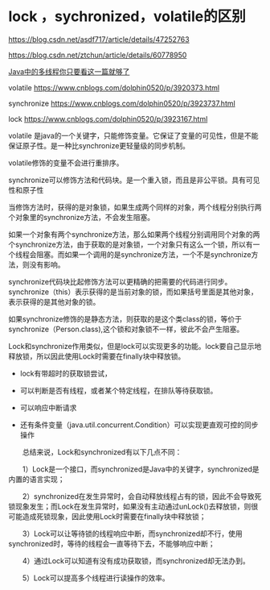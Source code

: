 # lock ，sychronized，volatile的区别

https://blog.csdn.net/asdf717/article/details/47252763

https://blog.csdn.net/ztchun/article/details/60778950

[Java中的多线程你只要看这一篇就够了](https://www.cnblogs.com/wxd0108/p/5479442.html)

volatile https://www.cnblogs.com/dolphin0520/p/3920373.html

synchronize  https://www.cnblogs.com/dolphin0520/p/3923737.html

lock https://www.cnblogs.com/dolphin0520/p/3923167.html

volatile 是java的一个关键字，只能修饰变量。它保证了变量的可见性，但是不能保证原子性。是一种比synchronize更轻量级的同步机制。

volatile修饰的变量不会进行重排序。



synchronize可以修饰方法和代码块。是一个重入锁，而且是非公平锁。具有可见性和原子性

当修饰方法时，获得的是对象锁，如果生成两个同样的对象，两个线程分别执行两个对象里的synchronize方法，不会发生阻塞。

如果一个对象有两个synchronize方法，那么如果两个线程分别调用同个对象的两个synchronize方法，由于获取的是对象锁，一个对象只有这么一个锁，所以有一个线程会阻塞。而如果一个调用的是synchronize方法，一个不是synchronize方法，则没有影响。

synchronize代码块比起修饰方法可以更精确的把需要的代码进行同步。synchronize（this）表示获得的是当前对象的锁，而如果括号里面是其他对象，表示获得的是其他对象的锁。

如果synchronize修饰的是静态方法，则获取的是这个类class的锁，等价于synchronize（Person.class),这个锁和对象锁不一样，彼此不会产生阻塞。



Lock和synchronize作用类似，但是lock可以实现更多的功能。lock要自己显示地释放锁，所以因此使用Lock时需要在finally块中释放锁。

- lock有带超时的获取锁尝试，

- 可以判断是否有线程，或者某个特定线程，在排队等待获取锁。

- 可以响应中断请求

- 还有条件变量（java.util.concurrent.Condition）可以实现更直观可控的同步操作

  

　　总结来说，Lock和synchronized有以下几点不同：

　　1）Lock是一个接口，而synchronized是Java中的关键字，synchronized是内置的语言实现；

　　2）synchronized在发生异常时，会自动释放线程占有的锁，因此不会导致死锁现象发生；而Lock在发生异常时，如果没有主动通过unLock()去释放锁，则很可能造成死锁现象，因此使用Lock时需要在finally块中释放锁；

　　3）Lock可以让等待锁的线程响应中断，而synchronized却不行，使用synchronized时，等待的线程会一直等待下去，不能够响应中断；

　　4）通过Lock可以知道有没有成功获取锁，而synchronized却无法办到。

　　5）Lock可以提高多个线程进行读操作的效率。



